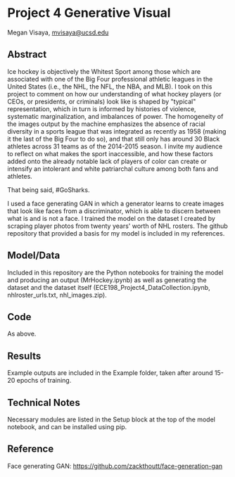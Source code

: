 # Project 4 Generative Visual

Megan Visaya, mvisaya@ucsd.edu

## Abstract

Ice hockey is objectively the Whitest Sport among those which are associated with one of the Big Four professional athletic
leagues in the United States (i.e., the NHL, the NFL, the NBA, and MLB). I took on this project to comment on how our understanding of 
what hockey players (or CEOs, or presidents, or criminals) look like is shaped by "typical" representation, which in turn is 
informed by histories of violence, systematic marginalization, and imbalances of power. The homogeneity of the images output by the 
machine emphasizes the absence of racial diversity in a sports league that was integrated as recently as 1958 (making it the last of the 
Big Four to do so), and that still only has around 30 Black athletes across 31 teams as of the 2014-2015 season. I invite my audience to 
reflect on what makes the sport inaccessible, and how these factors added onto the already notable lack of players of color can create 
or intensify an intolerant and white patriarchal culture among both fans and athletes.  

That being said, #GoSharks.

I used a face generating GAN in which a generator learns to create images that look like faces from a discriminator, which is able to 
discern between what is and is not a face. I trained the model on the dataset I created by scraping player photos from twenty years' 
worth of NHL rosters. The github repository that provided a basis for my model is included in my references.


## Model/Data

Included in this repository are the Python notebooks for training the model and producing an output (MrHockey.ipynb) as well as generating the dataset and the dataset itself (ECE198_Project4_DataCollection.ipynb, nhlroster_urls.txt, nhl_images.zip). 

## Code

As above.

## Results

Example outputs are included in the Example folder, taken after around 15-20 epochs of training.

## Technical Notes

Necessary modules are listed in the Setup block at the top of the model notebook, and can be installed using pip.

## Reference

Face generating GAN: https://github.com/zackthoutt/face-generation-gan
